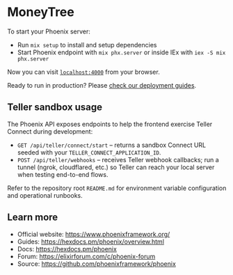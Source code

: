 # MoneyTree

To start your Phoenix server:

  * Run `mix setup` to install and setup dependencies
  * Start Phoenix endpoint with `mix phx.server` or inside IEx with `iex -S mix phx.server`

Now you can visit [`localhost:4000`](http://localhost:4000) from your browser.

Ready to run in production? Please [check our deployment guides](https://hexdocs.pm/phoenix/deployment.html).

## Teller sandbox usage

The Phoenix API exposes endpoints to help the frontend exercise Teller Connect during development:

- `GET /api/teller/connect/start` – returns a sandbox Connect URL seeded with your `TELLER_CONNECT_APPLICATION_ID`.
- `POST /api/teller/webhooks` – receives Teller webhook callbacks; run a tunnel (ngrok, cloudflared, etc.) so Teller can reach
  your local server when testing end-to-end flows.

Refer to the repository root `README.md` for environment variable configuration and operational runbooks.

## Learn more

  * Official website: https://www.phoenixframework.org/
  * Guides: https://hexdocs.pm/phoenix/overview.html
  * Docs: https://hexdocs.pm/phoenix
  * Forum: https://elixirforum.com/c/phoenix-forum
  * Source: https://github.com/phoenixframework/phoenix
